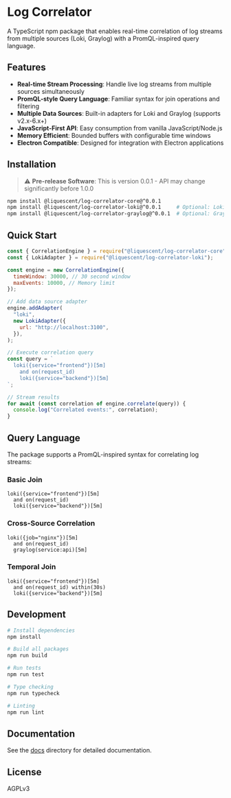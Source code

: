 # Log Correlator

A TypeScript npm package that enables real-time correlation of log streams from multiple sources (Loki, Graylog) with a PromQL-inspired query language.

## Features

- **Real-time Stream Processing**: Handle live log streams from multiple sources simultaneously
- **PromQL-style Query Language**: Familiar syntax for join operations and filtering
- **Multiple Data Sources**: Built-in adapters for Loki and Graylog (supports v2.x-6.x+)
- **JavaScript-First API**: Easy consumption from vanilla JavaScript/Node.js
- **Memory Efficient**: Bounded buffers with configurable time windows
- **Electron Compatible**: Designed for integration with Electron applications

## Installation

> ⚠️ **Pre-release Software**: This is version 0.0.1 - API may change significantly before 1.0.0

```bash
npm install @liquescent/log-correlator-core@^0.0.1
npm install @liquescent/log-correlator-loki@^0.0.1     # Optional: Loki adapter
npm install @liquescent/log-correlator-graylog@^0.0.1  # Optional: Graylog adapter
```

## Quick Start

```javascript
const { CorrelationEngine } = require("@liquescent/log-correlator-core");
const { LokiAdapter } = require("@liquescent/log-correlator-loki");

const engine = new CorrelationEngine({
  timeWindow: 30000, // 30 second window
  maxEvents: 10000, // Memory limit
});

// Add data source adapter
engine.addAdapter(
  "loki",
  new LokiAdapter({
    url: "http://localhost:3100",
  }),
);

// Execute correlation query
const query = `
  loki({service="frontend"})[5m] 
    and on(request_id) 
    loki({service="backend"})[5m]
`;

// Stream results
for await (const correlation of engine.correlate(query)) {
  console.log("Correlated events:", correlation);
}
```

## Query Language

The package supports a PromQL-inspired syntax for correlating log streams:

### Basic Join

```promql
loki({service="frontend"})[5m]
  and on(request_id)
  loki({service="backend"})[5m]
```

### Cross-Source Correlation

```promql
loki({job="nginx"})[5m]
  and on(request_id)
  graylog(service:api)[5m]
```

### Temporal Join

```promql
loki({service="frontend"})[5m]
  and on(request_id) within(30s)
  loki({service="backend"})[5m]
```

## Development

```bash
# Install dependencies
npm install

# Build all packages
npm run build

# Run tests
npm run test

# Type checking
npm run typecheck

# Linting
npm run lint
```

## Documentation

See the [docs](./docs) directory for detailed documentation.

## License

AGPLv3
